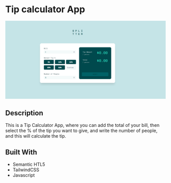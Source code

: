 # Tip calculator App
![](src/images/Screenshot.png)

## Description
This is a Tip Calculator App, where you can add the total of your bill, then select the % of the tip you want to give, and write the number of people, and this will calculate the tip.

## Built With

- Semantic HTL5 
- TailwindCSS 
- Javascript 
